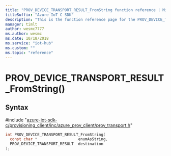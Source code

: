 ```yaml
---                             
title: "PROV_DEVICE_TRANSPORT_RESULT_FromString function reference | Microsoft Docs" 
titleSuffix: "Azure IoT C SDK"            
description: "This is the function reference page for the PROV_DEVICE_TRANSPORT_RESULT_FromString() function in the Azure IoT C SDK. This SDK is used with Azure IoT Hub and Azure IoT Hub Device Provisioning Service"            
manager: timlt                 
author: wesmc7777              
ms.author: wesmc               
ms.date: 10/18/2018                    
ms.service: "iot-hub"             
ms.custom: ""                
ms.topic: "reference"        
---                            
```


# PROV_DEVICE_TRANSPORT_RESULT_FromString()

## Syntax

\#include "[azure-iot-sdk-c/provisioning_client/inc/azure_prov_client/prov_transport.h](../prov-transport-h.md)"  
```C
int PROV_DEVICE_TRANSPORT_RESULT_FromString(
  const char *                  enumAsString,
  PROV_DEVICE_TRANSPORT_RESULT  destination
);
```

